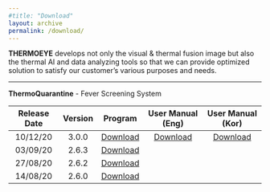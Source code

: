 ```yaml
---
#title: "Download"
layout: archive
permalink: /download/
---
```


<!-- {% include feature_row id="row" type="left" %}
**Lastest Version**  
ThermoQuarantine 2.1.0    <a href="https://docs.google.com/uc?export=download&id=1M86qxJPFL2PlJ8QW53Cnxh4HBAQpUZau" class="btn btn--primary">Download</a>  

**Document**  
User Manual <a href="https://docs.google.com/uc?export=download&id=19vuuUHIYM0-sjybeaGxIsERuLFu6H2_v" class="btn btn--primary">Download</a> -->

**THERMOEYE** develops not only the visual & thermal fusion image but also the thermal AI and data analyzing tools so that we can provide optimized solution to satisfy our customer’s various purposes and needs.

---

**ThermoQuarantine** - Fever Screening System

| Release Date | Version | Program | User Manual (Eng) | User Manual (Kor) |
|:---------:|:---------:|:---------:|:---------:|:---------:|
| 10/12/20 | 3.0.0 | <a href="https://drive.google.com/uc?export=download&id=1If7NGx7TKaftsruc8sK6qf6Ksk4MasQ7" class="btn btn--primary">Download</a> | <a href="https://drive.google.com/uc?export=download&id=1ZylDFwVfHzNVrrWyvlZCpBXRFpY9J__v" class="btn btn--primary">Download</a> | <a href="https://drive.google.com/uc?export=download&id=1UTY_96h9b36NK2kFoRkqMRjaUuJR0WZz" class="btn btn--primary">Download</a> |
| 03/09/20 | 2.6.3 | <a href="https://drive.google.com/uc?export=download&id=1Bkql55P9JBj0bx8xmj5wQAppl6_cID_r" class="btn btn--primary">Download</a> |  |  |
| 27/08/20 | 2.6.2 | <a href="https://docs.google.com/uc?export=download&id=1af3Ozhm27UWycQdBtPChLchJ7J3hXeXr" class="btn btn--primary">Download</a> |  |  |
| 14/08/20 | 2.6.0 | <a href="https://docs.google.com/uc?export=download&id=1rMy4JghwICPUWrqd5W7nK924t3pQk71c" class="btn btn--primary">Download</a> |  |  |

